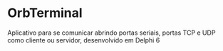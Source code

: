 # OrbTerminal

Aplicativo para  se comunicar abrindo portas seriais, portas TCP e UDP como cliente ou servidor, desenvolvido em Delphi 6
